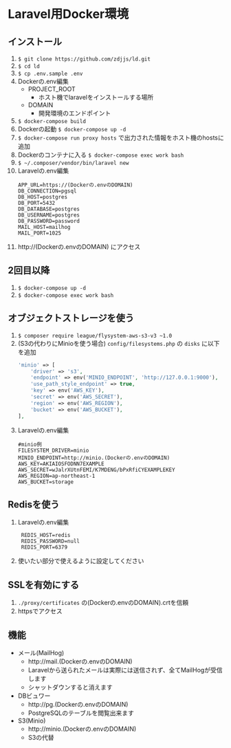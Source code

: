 # Laravel用Docker環境

## インストール
1. `$ git clone https://github.com/zdjjs/ld.git`
2. `$ cd ld`
3. `$ cp .env.sample .env`
4. Dockerの.env編集
	- PROJECT_ROOT
		- ホスト機でlaravelをインストールする場所
	- DOMAIN
		- 開発環境のエンドポイント
5. `$ docker-compose build`
6. Dockerの起動 `$ docker-compose up -d`
7. `$ docker-compose run proxy hosts` で出力された情報をホスト機のhostsに追加
8. Dockerのコンテナに入る `$ docker-compose exec work bash`
9. `$ ~/.composer/vendor/bin/laravel new`
10. Laravelの.env編集
	```dotenv
	APP_URL=https://(Dockerの.envのDOMAIN)
	DB_CONNECTION=pgsql
	DB_HOST=postgres
	DB_PORT=5432
	DB_DATABASE=postgres
	DB_USERNAME=postgres
	DB_PASSWORD=password
	MAIL_HOST=mailhog
	MAIL_PORT=1025
	```
11. http://(Dockerの.envのDOMAIN) にアクセス

## 2回目以降
1. `$ docker-compose up -d`
2. `$ docker-compose exec work bash`

## オブジェクトストレージを使う
1. `$ composer require league/flysystem-aws-s3-v3 ~1.0`
2. (S3の代わりにMinioを使う場合) `config/filesystems.php` の `disks` に以下を追加
	```php
	'minio' => [
		'driver' => 's3',
		'endpoint' => env('MINIO_ENDPOINT', 'http://127.0.0.1:9000'),
		'use_path_style_endpoint' => true,
		'key' => env('AWS_KEY'),
		'secret' => env('AWS_SECRET'),
		'region' => env('AWS_REGION'),
		'bucket' => env('AWS_BUCKET'),
	],
	```
3. Laravelの.env編集
	```dotenv
	#minio例
	FILESYSTEM_DRIVER=minio
	MINIO_ENDPOINT=http://minio.(Dockerの.envのDOMAIN)
	AWS_KEY=AKIAIOSFODNN7EXAMPLE
	AWS_SECRET=wJalrXUtnFEMI/K7MDENG/bPxRfiCYEXAMPLEKEY
	AWS_REGION=ap-northeast-1
	AWS_BUCKET=storage
	```

## Redisを使う
1. Laravelの.env編集
   ```dotenv
    REDIS_HOST=redis
    REDIS_PASSWORD=null
    REDIS_PORT=6379
    ```
2. 使いたい部分で使えるように設定してください

## SSLを有効にする
1. `./proxy/certificates` の(Dockerの.envのDOMAIN).crtを信頼
2. httpsでアクセス

## 機能
- メール(MailHog)
    - http://mail.(Dockerの.envのDOMAIN)
    - Laravelから送られたメールは実際には送信されず、全てMailHogが受信します
    - シャットダウンすると消えます
- DBビュワー
    - http://pg.(Dockerの.envのDOMAIN)
    - PostgreSQLのテーブルを閲覧出来ます
- S3(Minio)
    - http://minio.(Dockerの.envのDOMAIN)
    - S3の代替
